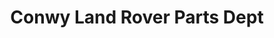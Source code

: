 ---
title: "Conwy Land Rover Parts Dept"
url: /llandudno-junction/conwy-land-rover-parts-dept/
shop: car
---